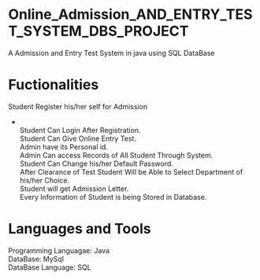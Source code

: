 # Online_Admission_AND_ENTRY_TEST_SYSTEM_DBS_PROJECT
A Admission and Entry Test System in java using SQL DataBase

# Fuctionalities
Student Register his/her self for Admission
* <br />Student Can Login After Registration.
<br />Student Can Give Online Entry Test.
<br />Admin have its Personal id.
<br />Admin Can access Records of All Student Through System.
<br />Student Can Change his/her Default Password.
<br />After Clearance of Test Student Will be Able to Select Department of his/her Choice.
<br />Student will get Admission Letter.
<br />Every Information of Student is being Stored in Database.
  
# Languages and Tools
Programming Languagae: Java
<br />DataBase: MySql
<br />DataBase Language: SQL
  
  
  
